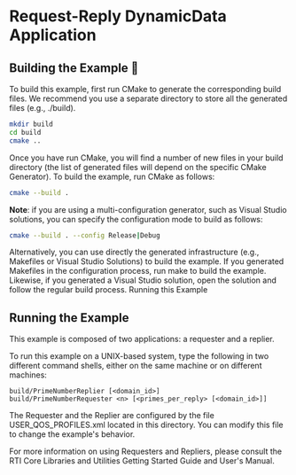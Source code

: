 
# Request-Reply DynamicData Application


## Building the Example :wrench:

To build this example, first run CMake to generate the corresponding build
files. We recommend you use a separate directory to store all the generated
files (e.g., ./build).

```sh
mkdir build
cd build
cmake ..
```

Once you have run CMake, you will find a number of new files in your build
directory (the list of generated files will depend on the specific CMake
Generator). To build the example, run CMake as follows:

```sh
cmake --build .
```

**Note**: if you are using a multi-configuration generator, such as Visual
Studio solutions, you can specify the configuration mode to build as follows:

```sh
cmake --build . --config Release|Debug
```

Alternatively, you can use directly the generated infrastructure (e.g.,
Makefiles or Visual Studio Solutions) to build the example. If you generated
Makefiles in the configuration process, run make to build the example. Likewise,
if you generated a Visual Studio solution, open the solution and follow the
regular build process.
Running this Example


## Running the Example

This example is composed of two applications: a requester and a replier.

To run this example on a UNIX-based system, type the following in two
different command shells, either on the same machine or on different machines:
```
build/PrimeNumberReplier [<domain_id>]
build/PrimeNumberRequester <n> [<primes_per_reply> [<domain_id>]]
```
The Requester and the Replier are configured by the file USER_QOS_PROFILES.xml
located in this directory. You can modify this file to change the example's
behavior.

For more information on using Requesters and Repliers, please consult the 
RTI Core Libraries and Utilities Getting Started Guide and User's Manual.



